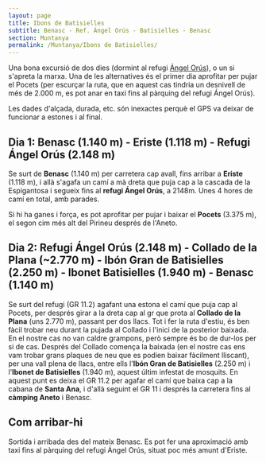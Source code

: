 ```yaml
---
layout: page
title: Ibons de Batisielles
subtitle: Benasc - Ref. Ángel Orús - Batisielles - Benasc
section: Muntanya
permalink: /Muntanya/Ibons de Batisielles/
---
```


Una bona excursió de dos dies (dormint al refugi [Ángel Orús](http://www.refugioangelorus.com/)), o un si s'apreta la marxa. Una de les alternatives és el primer dia aprofitar per pujar el Pocets (per escurçar la ruta, que en aquest cas tindria un desnivell de més de 2.000 m, es pot anar en taxi fins al pàrquing del refugi Ángel Orús).

Les dades d'alçada, durada, etc. són inexactes perquè el GPS va deixar de funcionar a estones i al final.

## Dia 1: Benasc (1.140 m) - Eriste (1.118 m) - Refugi Ángel Orús (2.148 m)

Se surt de **Benasc** (1.140 m) per carretera cap avall, fins arribar a **Eriste** (1.118 m), i allà s'agafa un camí a mà dreta que puja cap a la cascada de la Espigantosa i segueix fins al **refugi Ángel Orús**, a 2148m. Unes 4 hores de camí en total, amb parades.

Si hi ha ganes i força, es pot aprofitar per pujar i baixar el **Pocets** (3.375 m), el segon cim més alt del Pirineu després de l'Aneto.

## Dia 2: Refugi Ángel Orús (2.148 m) - Collado de la Plana (~2.770 m) - Ibón Gran de Batisielles (2.250 m) - Ibonet Batisielles (1.940 m) - Benasc (1.140 m)

Se surt del refugi (GR 11.2) agafant una estona el camí que puja cap al Pocets, per després girar a la dreta cap al gr que prota al **Collado de la Plana** (uns 2.770 m), passant per dos llacs. Tot i fer la ruta d'estiu, és ben fàcil trobar neu durant la pujada al Collado i l'inici de la posterior baixada. En el nostre cas no van caldre grampons, però sempre és bo de dur-los per si de cas. Després del Collado comença la baixada (en el nostre cas ens vam trobar grans plaques de neu que es podien baixar fàcilment lliscant), per una vall plena de llacs, entre ells l'**Ibón Gran de Batisielles** (2.250 m) i l'**Ibonet de Batisielles** (1.940 m), aquest últim infestat de mosquits. En aquest punt es deixa el GR 11.2 per agafar el camí que baixa cap a la cabana de **Santa Ana**, i d'allà seguint el GR 11 i després la carretera fins al **càmping Aneto** i Benasc.

## Com arribar-hi

Sortida i arribada des del mateix Benasc. Es pot fer una aproximació amb taxi fins al pàrquing del refugi Ángel Orús, situat poc més amunt d'Eriste.
